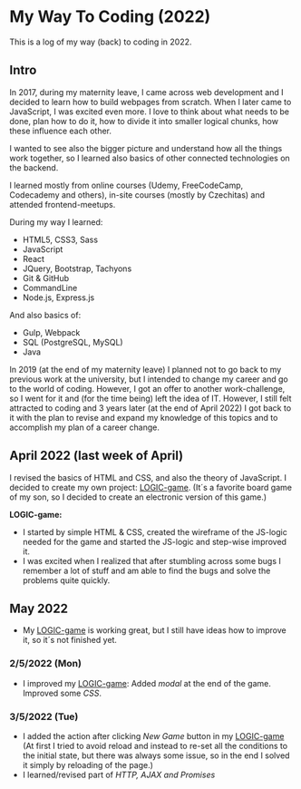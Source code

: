 # My Way To Coding (2022)

This is a log of my way (back) to coding in 2022.

## Intro
In 2017, during my maternity leave, I came across web development and I decided to learn how to build webpages from scratch. When I later came to JavaScript, I was excited even more. I love to think about what needs to be done, plan how to do it, how to divide it into smaller logical chunks, how these influence each other. 

I wanted to see also the bigger picture and understand how all the things work together, so I learned also basics of other connected technologies on the backend. 

I learned mostly from online courses (Udemy, FreeCodeCamp, Codecademy and others), in-site courses (mostly by Czechitas) and attended frontend-meetups. 

During my way I learned:
- HTML5, CSS3, Sass
- JavaScript
- React
- JQuery, Bootstrap, Tachyons
- Git & GitHub
- CommandLine
- Node.js, Express.js
 
And also basics of:
- Gulp, Webpack
- SQL (PostgreSQL, MySQL)
- Java

In 2019 (at the end of my maternity leave) I planned not to go back to my previous work at the university, but I intended to change my career and go to the world of coding. However, I got an offer to another work-challenge, so I went for it and (for the time being) left the idea of IT. 
However, I still felt attracted to coding and 3 years later (at the end of April 2022) I got back to it with the plan to revise and expand my knowledge of this topics and to accomplish my plan of a career change. 

## April 2022 (last week of April)
I revised the basics of HTML and CSS, and also the theory of JavaScript. 
I decided to create my own project: [LOGIC-game](https://github.com/marieval/logic-game). (It´s a favorite board game of my son, so I decided to create an electronic version of this game.)

**LOGIC-game:**
- I started by simple HTML & CSS, created the wireframe of the JS-logic needed for the game and started the JS-logic and step-wise improved it.
- I was excited when I realized that after stumbling across some bugs I remember a lot of stuff and am able to find the bugs and solve the problems quite quickly.

## May 2022
- My [LOGIC-game](https://github.com/marieval/logic-game) is working great, but I still have ideas how to improve it, so it´s not finished yet.

### 2/5/2022 (Mon)
- I improved my [LOGIC-game](https://github.com/marieval/logic-game): Added *modal* at the end of the game. Improved some *CSS*.

### 3/5/2022 (Tue)
- I added the action after clicking *New Game* button in my [LOGIC-game](https://github.com/marieval/logic-game) (At first I tried to avoid reload and instead to re-set all the conditions to the initial state, but there was always some issue, so in the end I solved it simply by reloading of the page.)
- I learned/revised part of *HTTP, AJAX and Promises*

